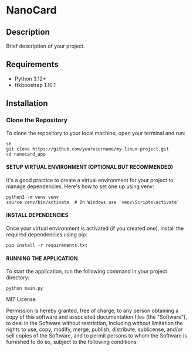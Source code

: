 # NanoCard

## Description
Brief description of your project.

## Requirements
- Python 3.12+
- ttkboostrap 1.10.1

## Installation

### Clone the Repository

To clone the repository to your local machine, open your terminal and run:

```
sh
git clone https://github.com/yourusername/my-linux-project.git
cd nanocard_app
```

#### SETUP VIRTUAL ENVIRONMENT (OPTIONAL BUT RECOMMENDED)

It's a good practice to create a virtual environment for your project to manage dependencies. Here's how to set one up using venv:

```
python3 -m venv venv
source venv/bin/activate  # On Windows use `venv\Scripts\activate`
```

#### INSTALL DEPENDENCIES

Once your virtual environment is activated (if you created one), install the required dependencies using pip:

```
pip install -r requirements.txt
```

#### RUNNING THE APPLICATION

To start the application, run the following command in your project directory:

```
python main.py
```


MIT License

Permission is hereby granted, free of charge, to any person obtaining a copy of this software and associated documentation files (the "Software"), to deal in the Software without restriction, including without limitation the rights to use, copy, modify, merge, publish, distribute, sublicense, and/or sell copies of the Software, and to permit persons to whom the Software is furnished to do so, subject to the following conditions:

